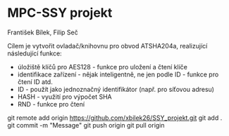 # MPC-SSY projekt

František Bílek, Filip Seč

Cílem je vytvořit ovladač/knihovnu pro obvod ATSHA204a, realizující následující funkce:
* úložiště klíčů pro AES128 - funkce pro uložení a čtení klíče
* identifikace zařízení - nějak inteligentně, ne jen podle ID - funkce pro čtení ID atd.
* ID - použít jako jednoznačný identifikátor (např. pro síťovou adresu)
* HASH - využití pro výpočet SHA
* RND - funkce pro čtení

git remote add origin https://github.com/xbilek26/SSY_projekt.git
git add .
git commit -m "Message"
git push origin
git pull origin
